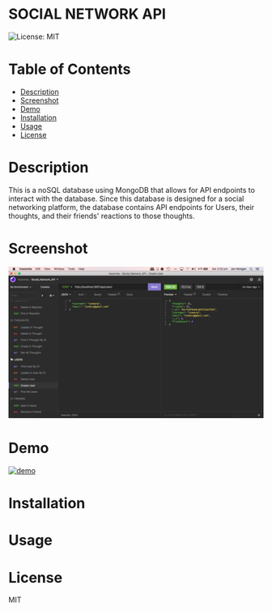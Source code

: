 # SOCIAL NETWORK API

![License: MIT](https://img.shields.io/badge/License-MIT-yellow.svg)

# Table of Contents

- [Description](#description)
- [Screenshot](#screenshot)
- [Demo](*demo)
- [Installation](#installation)
- [Usage](#usage)
- [License](#license)

# Description

This is a noSQL database using MongoDB that allows for API endpoints to interact with the database. Since this database is designed for a social networking platform, the database contains API endpoints for Users, their thoughts, and their friends' reactions to those thoughts.

# Screenshot

<img src="public/images/screenshot_socialapi.png">

# Demo

[![demo](https://i9.ytimg.com/vi/lwjgw3MPlys/mq2.jpg?sqp=CIip6IsG&rs=AOn4CLCcg19DMDcMp4702pCj9BFatdAsnw)](https://youtu.be/lwjgw3MPlys)

# Installation

# Usage

# License

MIT
